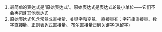 1. 最简单的表达式是"原始表达式"。原始表达式是表达式的最小单位——它们不会再包含其他表达式
2. 原始表达式包含常量或直接量、关键字和变量。
直接量有：字符串直接量、数字直接量、正则表达式直接量。
布尔直接量归到关键字(保留字)